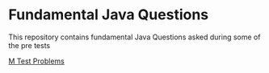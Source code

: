 # Fundamental Java Questions
This repository contains fundamental Java Questions asked during some of the pre tests


[M Test Problems](M/java_fundemantals_m/src/main/java/javam/fundamentals/m/problem1/README.md)